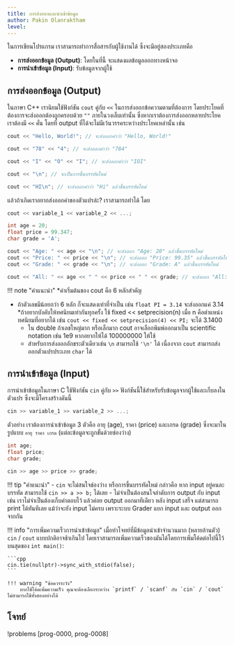 ```yaml
---
title: การส่งออกและนำเข้าข้อมูล
author: Pakin Olanraktham
level:
---
```


ในการเขียนโปรแกรม เราสามารถทำการสื่อสารกับผู้ใช้งานได้ ซึ่งจะมีอยู่สองประเภทคือ

- **การส่งออกข้อมูล (Output)**: โดยในที่นี้ จะแสดงผลข้อมูลออกทางหน้าจอ
- **การนำเข้าข้อมูล (Input)**: รับข้อมูลจากผู้ใช้

## การส่งออกข้อมูล (Output)

ในภาษา C++ เรานิยมใช้ฟังก์ชัน `cout` คู่กับ `<<` ในการส่งออกข้อความตามที่ต้องการ โดยประโยคที่ต้องการจะส่งออกต้องถูกครอบด้วย `""` ภายในวงเล็บเท่านั้น ซึ่งหากเราต้องการส่งออกหลายประโยค เราต้องมี `<<` คั่น โดยที่ output ที่ได้จะไม่มีเว้นวรรคระหว่างประโยคเหล่านั้น เช่น

```cpp
cout << "Hello, World!"; // จะส่งออกคำว่า "Hello, World!"

cout << "78" << "4"; // จะส่งออกคำว่า "784"

cout << "I" << "O" << "I"; // จะส่งออกคำว่า "IOI"

cout << "\n"; // จะเป็นการขึ้นบรรทัดใหม่

cout << "HI\n"; // จะส่งออกคำว่า "Hi" แล้วขึ้นบรรทัดใหม่
```

แล้วถ้าเกิดเราอยากส่งออกค่าของตัวแปรล่ะ? เราสามารถทำได้ โดย

```cpp
cout << variable_1 << variable_2 << ...;
```

```cpp
int age = 20;
float price = 99.347;
char grade = 'A';

cout << "Age: " << age << "\n"; // จะส่งออก "Age: 20" แล้วขึ้นบรรทัดใหม่
cout << "Price: " << price << "\n"; // จะส่งออก "Price: 99.35" แล้วขึ้นบรรทัดใหม่
cout << "Grade: " << grade << "\n"; // จะส่งออก "Grade: A" แล้วขึ้นบรรทัดใหม่

cout << "All: " << age << " " << price << " " << grade; // จะส่งออก "All: 20 99.347 A"
```

!!! note "คำแนะนำ"
    *ค่าเริ่มต้นของ cout คือ 6 หลักสำคัญ

- ถ้าตัวเลขมีน้อยกว่า 6 หลัก ก็จะแสดงเท่าที่จำเป็น เช่น `float PI = 3.14` จะส่งออกแค่ 3.14
 *ถ้าอยากบังคับให้ทศนิยมเท่ากันทุกครั้ง ใช้ fixed << setprecision(n) เมื่อ n คือตำแหน่งทศนิยมที่อยากได้ เช่น `cout << fixed << setprecision(4) << PI;` จะได้ 3.1400
  - ใน double ถ้าเลขใหญ่มาก หรือเล็กมาก cout อาจเลือกพิมพ์ออกมาเป็น scientific notation เช่น 1e9 หากอยากให้ได้ 100000000 ให้ใช้
  - สำหรับการส่งออกอักขระตัวเดียวเช่น `\n` สามารถใช้ `'\n'` ได้ เนื่องจาก `cout` สามารถส่งออกตัวแปรประเภท `char` ได้

## การนำเข้าข้อมูล (Input)

การนำเข้าข้อมูลในภาษา C ใช้ฟังก์ชัน `cin` คู่กับ `>>` ฟังก์ชันนี้ใช้สำหรับรับข้อมูลจากผู้ใช้และเก็บลงในตัวแปร ซึ่งจะมีโครงสร้างดันนี้

```cpp
cin >> variable_1 >> variable_2 >> ...;
```

ตัวอย่าง
เราต้องการนำเข้าข้อมูล 3 ตัวคือ อายุ (age), ราคา (price) และเกรด (grade) ซึ่งจะมาในรูปแบบ `อายุ ราคา เกรด` (แต่ละข้อมูลจะถูกขั้นด้วยช่องว่าง)

```cpp
int age;
float price;
char grade;

cin >> age >> price >> grade;
```

!!! tip "คำแนะนำ"
    - `cin` จะไม่สนใจช่องว่าง หรือการขึ้นบรรทัดใหม่ กล่าวคือ หาก input อยู่คนละบรรทัด สามารถใช้ `cin >> a >> b;` ได้เลย
    - ไม่จำเป็นต้องสนใจลำดับการ output กับ input เช่น เราไม่จำเป็นต้องเก็บคำตอบไว้ แล้วค่อย output ออกมาทีเดียว หลัง input เสร็จ แต่สามารถ print ได้ทันทีเลย แม้ว่าจะยัง input ไม่ครบ เพราะระบบ Grader แยก input และ output ออกจากกัน

!!! info "การเพิ่มความเร็วการนำเข้าข้อมูล"
    เมื่อทำโจทย์ที่มีข้อมูลนำเข้าจำนวนมาก (หลายล้านตัว) `cin` / `cout` แบบปกติอาจช้าเกินไป โดยเราสามารถเพิ่มความเร็วของมันได้โดยการเพิ่มโค้ดต่อไปนี้ไว้บนสุดของ `int main()`:

    ```cpp
    cin.tie(nullptr)->sync_with_stdio(false);
    ```

    !!! warning "ข้อควรระวัง"
        หากใช้โค้ดเพิ่มความเร็ว คุณจะต้องเลือกระหว่าง `printf` / `scanf` กับ `cin` / `cout` ไม่สามารถใช้ทั้งสองอย่างได้

## โจทย์

!problems [prog-0000, prog-0008]
